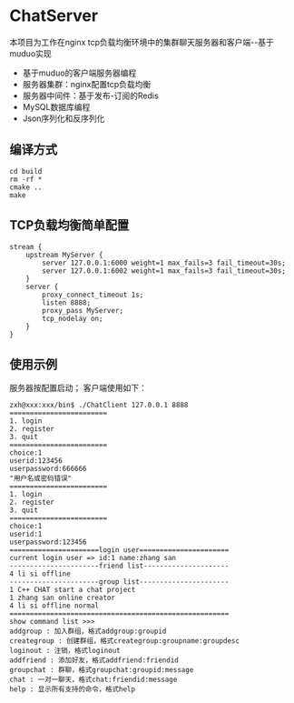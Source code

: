 # ChatServer
本项目为工作在nginx tcp负载均衡环境中的集群聊天服务器和客户端--基于muduo实现
* 基于muduo的客户端服务器编程
* 服务器集群：nginx配置tcp负载均衡
* 服务器中间件：基于发布-订阅的Redis
* MySQL数据库编程
* Json序列化和反序列化

## 编译方式
```
cd build
rm -rf *
cmake ..
make
```
## TCP负载均衡简单配置
```
stream {
    upstream MyServer {
        server 127.0.0.1:6000 weight=1 max_fails=3 fail_timeout=30s;
        server 127.0.0.1:6002 weight=1 max_fails=3 fail_timeout=30s;
    }
    server {
        proxy_connect_timeout 1s;
        listen 8888;
        proxy_pass MyServer;
        tcp_nodelay on;
    }
}

```

## 使用示例
服务器按配置启动；
客户端使用如下：
```
zxh@xxx:xxx/bin$ ./ChatClient 127.0.0.1 8888
========================
1. login
2. register
3. quit
========================
choice:1    
userid:123456
userpassword:666666
"用户名或密码错误"
========================
1. login
2. register
3. quit
========================
choice:1
userid:1    
userpassword:123456
======================login user======================
current login user => id:1 name:zhang san
----------------------friend list---------------------
4 li si offline
----------------------group list----------------------
1 C++ CHAT start a chat project
1 zhang san online creator
4 li si offline normal
======================================================
show command list >>> 
addgroup : 加入群组，格式addgroup:groupid
creategroup : 创建群组，格式creategroup:groupname:groupdesc
loginout : 注销，格式loginout
addfriend : 添加好友，格式addfriend:friendid
groupchat : 群聊，格式groupchat:groupid:message
chat : 一对一聊天，格式chat:friendid:message
help : 显示所有支持的命令，格式help
```



